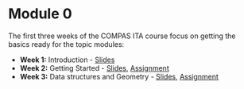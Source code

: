 # Module 0

The first three weeks of the COMPAS ITA course focus on getting the basics ready for the topic modules:

* **Week 1:** Introduction - [Slides](../../slides/week-01_COMPAS-basics.pdf)
* **Week 2:** Getting Started - [Slides](../../slides/week-02_Getting_started.pdf), [Assignment](01_getting_started/)
* **Week 3:** Data structures and Geometry - [Slides](../../slides/week-03_Geometry-and-Data-Structures.pdf), [Assignment](02_datastructures_and_geometry/)
